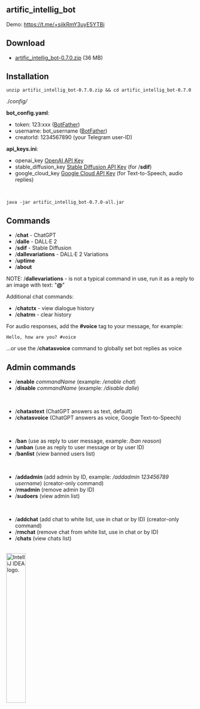 artific_intellig_bot
--------------------

Demo: https://t.me/+siikRmY3uyE5YTBi


Download
--------

- [artific_intellig_bot-0.7.0.zip](https://github.com/Helltar/artific_intellig_bot/releases/download/0.7.0/artific_intellig_bot-0.7.0.zip) (36 MB)

Installation
------------

```
unzip artific_intellig_bot-0.7.0.zip && cd artific_intellig_bot-0.7.0
```

./_config/_

**bot_config.yaml**:

- token: 123:xxx ([BotFather](https://t.me/BotFather))
- username: bot_username ([BotFather](https://t.me/BotFather))
- creatorId: 1234567890 (your Telegram user-ID)

**api_keys.ini**:

- openai_key [OpenAI API Key](https://platform.openai.com/account/api-keys)
- stable_diffusion_key [Stable Diffusion API Key](https://beta.dreamstudio.ai/account) (for /**sdif**)
- google_cloud_key [Google Cloud API Key](https://console.cloud.google.com/apis/credentials) (for Text-to-Speech, audio replies)

<br>

```
java -jar artific_intellig_bot-0.7.0-all.jar
```

Commands
--------

- /**chat** - ChatGPT
- /**dalle** - DALL·E 2
- /**sdif** - Stable Diffusion
- /**dallevariations** - DALL·E 2 Variations
- /**uptime**
- /**about**

NOTE: /**dallevariations** - is not a typical command in use, run it as a reply to an image with text: "**@**"

Additional chat commands:

- /**chatctx** - view dialogue history
- /**chatrm** - clear history

For audio responses, add the **#voice** tag to your message, for example:

`Hello, how are you? #voice`

...or use the /**chatasvoice** command to globally set bot replies as voice

Admin commands
--------------

- /**enable** _commandName_ (example: _/enable chat_)
- /**disable** _commandName_ (example: _/disable dalle_)
<br>

- /**chatastext** (ChatGPT answers as text, default)
- /**chatasvoice** (ChatGPT answers as voice, Google Text-to-Speech)
<br>

- /**ban** (use as reply to user message, example: _/ban reason_)
- /**unban** (use as reply to user message or by user ID)
- /**banlist** (view banned users list)
<br>

- /**addadmin** (add admin by ID, example: _/addadmin 123456789 username_) (creator-only command)
- /**rmadmin** (remove admin by ID)
- /**sudoers** (view admin list)
<br>

- /**addchat** (add chat to white list, use in chat or by ID) (creator-only command)
- /**rmchat** (remove chat from white list, use in chat or by ID)
- /**chats** (view chats list)

<br>
<a href="https://jb.gg/OpenSourceSupport"><img src="https://resources.jetbrains.com/storage/products/company/brand/logos/IntelliJ_IDEA.png" alt="IntelliJ IDEA logo." width="32%"></a>
